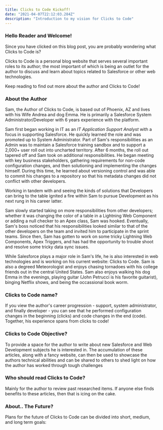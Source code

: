 ```yaml
---
title: Clicks to Code Kickoff!
date: "2021-04-07T22:12:03.284Z"
description: "Introduction to my vision for Clicks to Code"
---
```



### Hello Reader and Welcome! 

Since you have clicked on this blog post, you are probably wondering what Clicks to Code is? 

Clicks to Code is a personal blog website that serves several important roles to its author; the most important of which is being an outlet for the author to discuss and learn about topics related to Salesforce or other web technologies. 

Keep reading to find out more about the author and Clicks to Code! 

### About the Author

Sam, the Author of Clicks to Code, is based out of Phoenix, AZ and lives with his Wife Andrea and dog Emma. He is primarily a Salesforce System Administrator/Developer with 6 years experience with the platform. 

Sam first began working in IT as an *IT Application Support Analyst* with a focus in supporting Salesforce. He quickly learned the role and was promoted up to System Administrator. Part of Sam's responsibilities as an Admin was to maintain a Salesforce training sandbox and to support a 2,000+ user roll out into uncharted territory. After 6 months, the roll out tapered off and Sam took on additional responsibilities. He began meeting with key business stakeholders, gathering requirements for non-code configuration changes, and then solutioning and implementing the changes himself. During this time, he learned about versioning control and  was able to commit his changes to a repository so that his metadata changes did not conflict with other developers. 

Working in tandem with and seeing the kinds of solutions that Developers can bring to the table ignited a fire within Sam to pursue Development as his next rung in his career latter. 

Sam slowly started taking on more responsibilities from other developers; whether it was changing the color of a table in a Lightning Web Component or adding a null checker to an Apex class, Sam was hooked. Eventually, Sam's boss noticed that his responsibilities looked similar to that of the other developers on the team and invited him to participate in the sprint teams. Since then, Sam has gotten to work on some tricky Lightning Web Components, Apex Triggers, and has had the opportunity to trouble shoot and resolve some tricky data sync issues.

While Salesforce plays a major role in Sam's life, he is also interested in web technologies and is working on his current website: Clicks to Code. Sam is also a degreed Meteorologist and enjoys chasing tornadoes with his college friends out in the central United States. Sam also enjoys walking his dog Emma in the evenings, playing guitar (John Petrucci is his favorite guitarist), binging Netflix shows, and being the occassional book worm.

### Clicks to Code name?

If you view the author's career progression - support, system administrator, and finally developer - you can see that he performed configuration changes in the beginning (clicks) and code changes in the end (code). Together, his experience spans from clicks to code!

### Clicks to Code Objective? 

To provide a space for the author to write about new Salesforce and Web Development subjects he is interested in. The accumulation of these articles, along with a fancy website, can then be used  to showcase the authors technical abilities and can be shared to others to shed light on how the author has worked through tough challenges

### Who should read Clicks to Code?

Mainly for the author to review past researched items. If anyone else finds benefits to these articles, then that is icing on the cake. 

### About.. The Future?
Plans for the future of Clicks to Code can be divided into short, medium, and long term goals:

